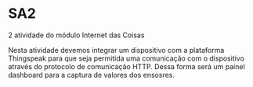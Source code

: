 # SA2
2 atividade do módulo Internet das Coisas 

Nesta atividade devemos integrar um dispositivo com a plataforma Thingspeak para que seja permitida uma comunicação com o dispositivo através do protocolo de comunicação HTTP.
Dessa forma será um painel dashboard para a captura de valores dos ensosres.
